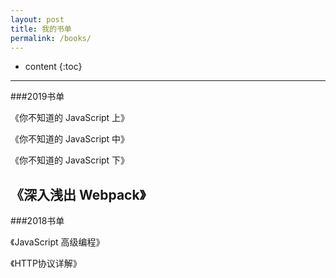 ```yaml
---
layout: post
title: 我的书单
permalink: /books/
---
```


* content
{:toc}


-----------------------------------------------------------------
###2019书单

《你不知道的 JavaScript 上》

《你不知道的 JavaScript 中》

《你不知道的 JavaScript 下》

《深入浅出 Webpack》
-----------------------------------------------------------------

###2018书单

《JavaScript 高级编程》

《HTTP协议详解》

